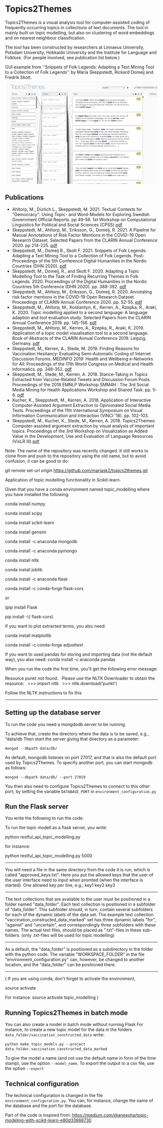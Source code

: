 
# Topics2Themes

Topics2Themes is a visual analysis tool for computer-assisted coding of frequently occurring topics in collections of text documents. The tool in mainly built on topic modelling, but also on clustering of word embeddings and on nearest neighbour classification.

The tool has been constructed by researchers at Linnaeus University, Potsdam University, Hokkaido University and the Institute for Language and Folklore. (For people involved, see publication list below.)

GUI example from ''Snippets of Folk Legends: Adapting a Text Mining Tool to a Collection of Folk Legends'' by Maria Skeppstedt, Rickard Domeij and Fredrik Skott.
![alttext](snippets-image.png)

## Publications

* Ahltorp, M., D&uuml;rlich L., Skeppstedt, M. 2021. Textual Contexts for "Democracy": Using Topic- and Word-Models for Exploring Swedish Government Official Reports. pp 49-56. 1st Workshop on Computational Linguistics for Political and Social Sciences (CPSS)
[pdf](https://old.gscl.org/en/arbeitskreise/cpss/cpss-2021/workshop-proceedings)
* Skeppstedt, M., Ahltorp, M., Eriksson, G., Domeij, R. 2021. A Pipeline for Manual Annotations of
Risk Factor Mentions in the COVID-19 Open
Research Dataset. Selected Papers from the
CLARIN Annual Conference 2020. pp 214-225.
[pdf](https://ecp.ep.liu.se/index.php/clarin/article/view/23/23)
* Skeppstedt, M., Domeij R., Skott F. 2021. Snippets of
Folk Legends: Adapting a
Text Mining Tool to a
Collection of Folk Legends. Post-Proceedings of the 5th Conference Digital Humanities in the Nordic Countries (DHN 2020).
[pdf](http://ceur-ws.org/Vol-2865/poster5.pdf)
* Skeppstedt, M., Domeij, R., and Skott F. 2020. Adapting a Topic Modelling Tool to the Task of Finding Recurring Themes in Folk Legends. 2020. Proceedings of the Digital Humanities in the Nordic Countries 5th Conference (DHN 2020). pp. 388-392.
[pdf](http://ceur-ws.org/Vol-2612/poster3.pdf)
* Skeppstedt, M., Ahltorp, M., Eriksson, G., Domeij, R. 2020. Annotating risk factor mentions in the COVID-19 Open Research Dataset. Proceedings of CLARIN Annual Conference 2020. pp. 52-55.
[pdf](https://office.clarin.eu/v/CE-2020-1738-CLARIN2020_ConferenceProceedings.pdf)
* Skeppstedt, M., Ahltorp, M., Kostiantyn, K., Kerren, A., Rzepka, R., Araki, K. 2020. Topic modelling applied to a second language: A language adaption and tool evaluation study. Selected Papers from the CLARIN Annual Conference 2019. pp. 145-156.
[pdf](https://ep.liu.se/en/conference-article.aspx?series=ecp&issue=172&Article_No=17)
* Skeppstedt, M., Ahltorp, M., Kerren, A., Rzepka, R., Araki, K. 2019. Application of a topic model visualisation tool to a second language. Book of Abstracts of the CLARIN Annual Conference 2019. Leipzig, Germany.
[pdf](http://cs.lnu.se/isovis/pubs/docs/skeppstedt-clarin19.pdf)
* Skeppstedt, M., Kerren, A., Stede, M. 2019. Finding Reasons for Vaccination Hesitancy: Evaluating Semi-Automatic Coding of Internet Discussion Forums. MEDINFO 2019: Health and Wellbeing e-Networks for All: Proceedings of the 17th World Congress on Medical and Health Informatics. pp. 348-352.
[pdf](http://ebooks.iospress.nl/publication/52006)
* Skeppstedt, M., Stede, M., Kerren, A. 2018. Stance-Taking in Topics Extracted from Vaccine-Related Tweets and Discussion Forum Posts. Proceedings of the 2018 EMNLP Workshop SMM4H : The 3rd Social Media Mining for Health Applications Workshop and Shared Task. pp. 5-8.
[pdf](https://aclweb.org/anthology/W18-5902)
* Kucher, K., Skeppstedt, M., Kerren, A. 2018. Application of Interactive Computer-Assisted Argument Extraction to Opinionated Social Media Texts. Proceedings of the 11th International Symposium on Visual Information Communication and Interaction (VINCI '18). pp. 102-103.
* Skeppstedt, M., Kucher, K., Stede, M., Kerren, A. 2018. Topics2Themes: Computer-assisted argument extraction
by visual analysis of important topics. Proceedings of the 3rd Workshop on Visualization as Added Value in the Development, Use and Evaluation of Language Resources (VisLR III)
[pdf](http://lrec-conf.org/workshops/lrec2018/W16/pdf/2_W16.pdf)
                
Note: The name of the repository was recently changed. It still works to clone from and push to the repository using the old name, but to avoid confusion, it can be good to do:

git remote set-url origin https://github.com/mariask2/topics2themes.git


Application of topic modelling functionality in Scikit-learn.

Given that you have a conda environment named topic_modelling where you have installed the following:

conda install numpy

conda install scipy

conda install scikit-learn

conda install gensim

conda install -c anaconda mongodb

conda install -c anaconda pymongo

conda install nltk

conda install joblib

conda install -c anaconda flask

conda install -c conda-forge flask-cors


or

(pip install Flask

pip install -U flask-cors)


If you want to plot extracted terms, you also need:

conda install matplotlib

conda install -c conda-forge adjusttext

If you want to used pandas for storing and importing data (not the default way), you also need:
conda install -c anaconda pandas

When you run the code the first time, you'll get the following error message:

Resource punkt not found.
  Please use the NLTK Downloader to obtain the resource:
  >>> import nltk
  >>> nltk.download('punkt')

Follow the NLTK instructions to fix this

******
## Setting up the database server
To run the code you need a mongdodb server to be running.

To achieve that, create the directory where the data is to be saved, e.g., “data/db
Then start the server giving that directory as a parameter:
```
mongod --dbpath data/db/
```
As default, mongodb listenes on port 27017, and that is also the default port used by Topics2Themes. To specify another port, you can start mongodb as follows:
```
mongod --dbpath data/db/ --port 27019
```

You then also need to configure Topics2Themes to connect to this other port, by setting the variable `DATABASE_PORT` in `environment_configuration.py`

## Run the Flask server

You write the following to run the code:

To run the topic modell as a flask server, you write:

python restful_api_topic_modelling.py <port>

for instance:

python restful_api_topic_modelling.py 5000

***************
You will need a file in the same directory from the code it is run, which is called "approved_keys.txt".
Here you put the allowed keys that the user of the user interface need to input when promted (when the interface is started).
One allowed key per line, e.g.;
key1
key2
key3

****************
The text collections that are available to the user must be positioned in a folder named "data_folder".
Each text collection is positioned in a subfolder of "data_folder". This subfolder should, in turn, contain several subfolders for each of the dynamic labels of the data set. The example text collection "vaccination_constructed_data_marked" set  has three dynamic labels "for", "against" and "uncertain", and correspondingly three subfolders with these names. The actual text files, should be placed as ".txt"-files in these sub-folders. (only .txt-files will be used for topic modelling)

********
As a default, the "data_folder" is positioned as a subdirectory in the folder with the python code.
The variable "WORKSPACE_FOLDER" in the file "environment_configuration.py"  can, however, be changed to another location, and the "data_folder" can be positioned there.
**********

(
If you are using conda, don't forget to activate the environment, 

source activate <name of environment>

For instance:
source activate topic_modelling
)

## Running Topics2Themes in batch mode
You can also create a model in batch mode without running Flask
For instance, to create a new topic model for the data in the folders `data_folder/vaccination_constructed_data` write:
```
python make_topic_models.py --project data_folder.vaccination_constructed_data_marked
```

To give the model a name (and not use the default name in form of the time stamp), use the option `--model_name`. To export the output to a csv file, use the option `--export`

## Technical configuration
The technical configuration is changed in the file `environment_configuration.py`. You can, for instance, change the name of the database and the port for the database.






Part of the code is inspired from:
https://medium.com/@aneesha/topic-modeling-with-scikit-learn-e80d33668730
